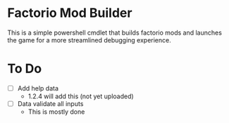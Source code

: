 # Factorio Mod Builder

This is a simple powershell cmdlet that builds factorio mods and launches the game for a more streamlined debugging experience.

# To Do
 - [ ] Add help data
   - 1.2.4 will add this (not yet uploaded)
 - [ ] Data validate all inputs
   - This is mostly done